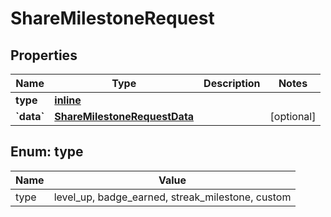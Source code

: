 
# ShareMilestoneRequest

## Properties
| Name | Type | Description | Notes |
| ------------ | ------------- | ------------- | ------------- |
| **type** | [**inline**](#Type) |  |  |
| **&#x60;data&#x60;** | [**ShareMilestoneRequestData**](ShareMilestoneRequestData.md) |  |  [optional] |


<a id="Type"></a>
## Enum: type
| Name | Value |
| ---- | ----- |
| type | level_up, badge_earned, streak_milestone, custom |



